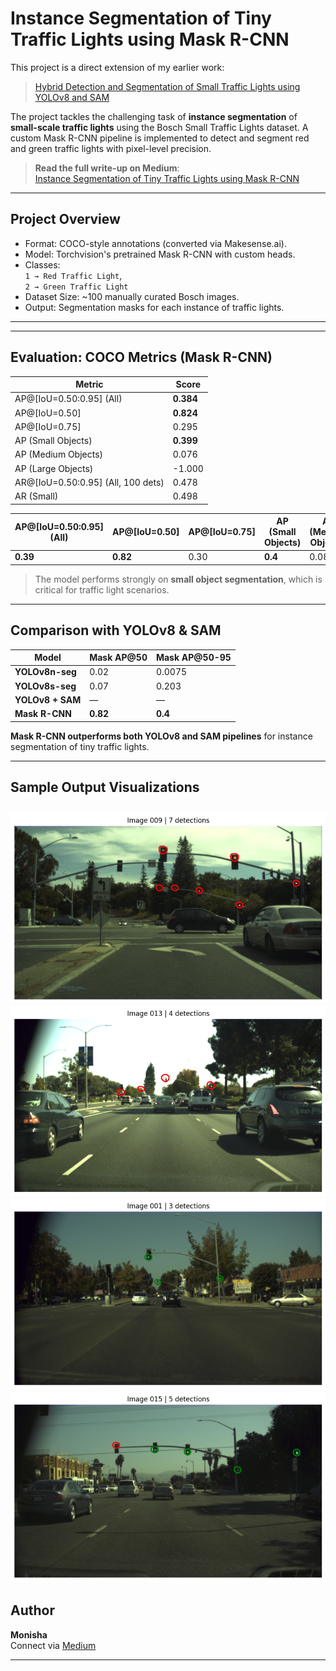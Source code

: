 # Instance Segmentation of Tiny Traffic Lights using Mask R-CNN

This project is a direct extension of my earlier work:
> [Hybrid Detection and Segmentation of Small Traffic Lights using YOLOv8 and SAM](https://github.com/Monisha-RK10/Hybrid-Detection-and-Segmentation-of-Small-Traffic-Lights-using-YOLOv8-and-SAM)

The project tackles the challenging task of **instance segmentation** of **small-scale traffic lights** using the Bosch Small Traffic Lights dataset. A custom Mask R-CNN pipeline is implemented to detect and segment red and green traffic lights with pixel-level precision.

> **Read the full write-up on Medium**:  
> [Instance Segmentation of Tiny Traffic Lights using Mask R-CNN](https://medium.com/@monishatemp20/instance-segmentation-of-tiny-traffic-lights-using-mask-r-cnn-bosch-dataset-f88a8d33e1e3)

---

## Project Overview

- Format: COCO-style annotations (converted via Makesense.ai).
- Model: Torchvision's pretrained Mask R-CNN with custom heads.
- Classes:  
  `1 → Red Traffic Light`,  
  `2 → Green Traffic Light`
- Dataset Size: ~100 manually curated Bosch images.
- Output: Segmentation masks for each instance of traffic lights.

---


---

## Evaluation: COCO Metrics (Mask R-CNN)

| Metric                           | Score     |
|----------------------------------|-----------|
| AP@[IoU=0.50:0.95] (All)         | **0.384** |
| AP@[IoU=0.50]                    | **0.824** |
| AP@[IoU=0.75]                    | 0.295     |
| AP (Small Objects)               | **0.399** |
| AP (Medium Objects)              | 0.076     |
| AP (Large Objects)               | -1.000    |
| AR@[IoU=0.50:0.95] (All, 100 dets) | 0.478   |
| AR (Small)                      | 0.498     |

|  AP@[IoU=0.50:0.95] (All)| AP@[IoU=0.50] | AP@[IoU=0.75]| AP (Small Objects)  | AP (Medium Objects) | AP (Large Objects) | AR@[IoU=0.50:0.95] (All, 100 dets) |  AR (Small)|
|--------------------------|---------------|--------------|---------------------|---------------------|--------------------|------------------------------------|------------|
|  **0.39**                |**0.82**       | 0.30         |  **0.4**            |  0.08               | -1.00              |  0.48                              |0.5         |

> The model performs strongly on **small object segmentation**, which is critical for traffic light scenarios.

---

## Comparison with YOLOv8 & SAM

| Model           | Mask AP@50 | Mask AP@50-95 |
|----------------|------------|----------------|
| **YOLOv8n-seg** | 0.02       | 0.0075         |
| **YOLOv8s-seg** | 0.07       | 0.203          |
| **YOLOv8 + SAM**| —          | —              |
| **Mask R-CNN**  | **0.82**   | **0.4**        |

 **Mask R-CNN outperforms both YOLOv8 and SAM pipelines** for instance segmentation of tiny traffic lights.

---

## Sample Output Visualizations

![Mask R-CNN Result](results/img_009.png)
![Mask R-CNN Result](results/img_013.png)
![Mask R-CNN Result](results/img_001.png)
![Mask R-CNN Result](results/img_015.png)
---


## Author

**Monisha**  
Connect via [Medium](https://medium.com/@monishatemp20)  

---




